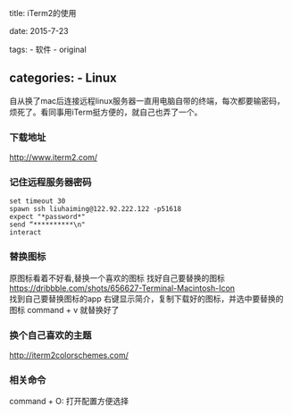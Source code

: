 title: iTerm2的使用

date: 2015-7-23

tags:
    - 软件
    - original

categories:
    - Linux
---
自从换了mac后连接远程linux服务器一直用电脑自带的终端，每次都要输密码，烦死了。看同事用iTerm挺方便的，就自己也弄了一个。

### 下载地址

http://www.iterm2.com/

### 记住远程服务器密码

```
set timeout 30
spawn ssh liuhaiming@122.92.222.122 -p51618
expect "*password*"
send “**********\n"
interact
```

<!-- more -->  

### 替换图标

原图标看着不好看,替换一个喜欢的图标
找好自己要替换的图标	
https://dribbble.com/shots/656627-Terminal-Macintosh-Icon	
找到自己要替换图标的app
右键显示简介，复制下载好的图标，并选中要替换的图标 command + v 就替换好了	

### 换个自己喜欢的主题

http://iterm2colorschemes.com/

### 相关命令

command + O: 打开配置方便选择	

<br>